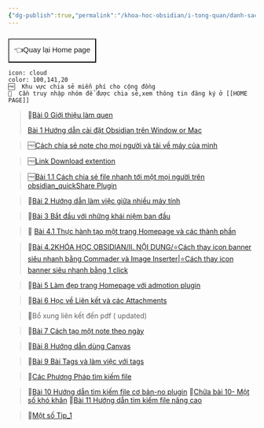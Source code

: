 ```yaml
---
{"dg-publish":true,"permalink":"/khoa-hoc-obsidian/i-tong-quan/danh-sach-bai-hoc-obsidian-co-ban/","dgPassFrontmatter":true,"noteIcon":"1","created":"","updated":""}
---
```




<div style="display: flex; justify-content: left; cursor: pointer;"> <a href="https://khoahocobsidian.com/" target="_blank"> <button style=" font-size: 15px; padding: 10px; height: fit-content; margin-top: 10px; background: var(--text-accent); font-weight: 10; color: var(--text-on-accent); "> 👈Quay lại Home page </button> </a> </div>

```ad-info
icon: cloud
color: 100,141,20
🆓  Khu vực chia sẻ miễn phí cho cộng đồng
💎  Cần truy nhập nhóm để được chia sẻ,xem thông tin đăng ký ở [[HOME PAGE]]
```

>💎[Bài 0 Giới thiệu làm quen](https://www.facebook.com/groups/219067851029823/posts/219073131029295/)
>
>[Bài 1 Hướng dẫn cài đặt Obsidian trên Window or Mac](https://www.facebook.com/groups/219067851029823/posts/220012227602052/)

>🆓[Cách chia sẻ note cho mọi người và tải về máy của mình](https://www.youtube.com/watch?v=OG3ZutPNDb8&fbclid=IwAR2IDYg-EVx79Cc6QTPT0kgb3NQLztHdf_jVR6k_wXKvA6YmELjnnuLOIwk)

>🆓[Link Download extention](https://chrome.google.com/webstore/detail/markdownload-markdown-web/pcmpcfapbekmbjjkdalcgopdkipoggdi?fbclid=IwAR0NBRCwT2aJmHdVebu6AYvDEfLng_Scv3Fj3siKDdJwj9AvtM1IH6eKFn4)

>🆓[Bài 1.1 Cách chia sẻ file nhanh tới một mọi người trên obsidian_quickShare Plugin](https://www.youtube.com/watch?v=OG3ZutPNDb8&fbclid=IwAR2IDYg-EVx79Cc6QTPT0kgb3NQLztHdf_jVR6k_wXKvA6YmELjnnuLOIwk)

>💎[Bài 2  Hướng dẫn làm việc giữa nhiều máy tính](https://www.facebook.com/groups/219067851029823/posts/220015034268438/)

>💎[Bài 3 Bắt đầu với những khái niệm ban đầu](https://www.facebook.com/groups/219067851029823/posts/221994450737163/)

>💎 [Bài 4.1 Thực hành tạo một trang Homepage và các thành phần](https://www.facebook.com/groups/219067851029823/posts/222127097390565/)

>💎[Bài 4.2KHÓA HỌC OBSIDIAN/II. NỘI DUNG/⭐Cách thay icon banner siêu nhanh bằng Commader và Image Inserter|⭐Cách thay icon banner siêu nhanh bằng 1 click](https://www.facebook.com/groups/219067851029823/posts/237559419180666/)

>💎[Bài 5 Làm đẹp trang Homepage với admotion plugin](https://www.facebook.com/groups/219067851029823/posts/231277006475574/)

>💎[Bài 6 Học về Liên kết và các Attachments](https://www.facebook.com/groups/219067851029823/posts/223963793873562)

>💎Bổ xung liên kết đến pdf ( updated)

>💎[Bài 7 Cách tạo một note theo ngày](https://www.facebook.com/groups/219067851029823/posts/224577793812162/)

>💎[Bài 8 Hướng dẫn dùng Canvas](https://www.facebook.com/groups/219067851029823/posts/227692430167365/)

>💎[Bài 9 Bài Tags và làm việc với tags](https://www.facebook.com/groups/219067851029823/posts/227941730142435/)

>💎[Các Phương Pháp tìm kiếm file](https://www.facebook.com/groups/219067851029823/posts/232932222976719/)

>💎[Bài 10 Hướng dẫn tìm kiếm file cơ bản-no plugin](https://www.facebook.com/groups/219067851029823/posts/227826946820580)
>💎[Chữa bài 10- Một số khó khăn]()
>💎[Bài 11 Hướng dẫn tìm kiếm file nâng cao]()

>💎[Một số Tip_1](https://www.facebook.com/groups/219067851029823/posts/239179162352025/)



